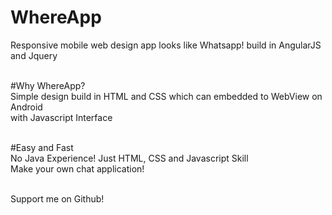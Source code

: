# WhereApp
Responsive mobile web design app looks like Whatsapp! build in AngularJS and Jquery<br/><br/>

#Why WhereApp?<br/>
Simple design build in HTML and CSS which can embedded to WebView on Android<br/>
with Javascript Interface<br/><br/>

#Easy and Fast<br/>
No Java Experience! Just HTML, CSS and Javascript Skill<br/>
Make your own chat application!<br/><br/>

Support me on Github!
